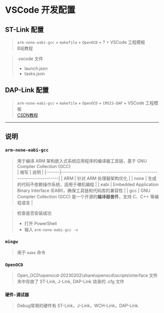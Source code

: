 # VSCode 开发配置

## ST-Link 配置
> `arm-none-eabi-gcc` + `makefile` + `OpenOCD` + ? + VSCode 工程模板  
> B站教程

> .vscode 文件  
> - launch.json
> - tasks.json

## DAP-Link 配置
> `arm-none-eabi-gcc` + `makefile` + `OpenOCD` + `CMSIS-DAP` + VSCode 工程模板  
> [CSDN教程](https://blog.csdn.net/weixin_43599390/article/details/134291169)

---

## 说明

### `arm-none-eabi-gcc` 
> 用于编译 ARM 架构嵌入式系统应用程序的编译器工具链，基于 GNU Compiler Collection (GCC)  
> | 缩写  | 说明                                                                 |
> |-------|----------------------------------------------------------------------|
> | ARM   | 针对 ARM 处理器架构优化                                                |
> | none  | 生成的代码不依赖操作系统，适用于裸机编程                               |
> | eabi  | Embedded Application Binary Interface (EABI)，确保工具链和代码库的兼容性 |
> | gcc   | GNU Compiler Collection (GCC) 是一个开源的**编译器套件**，支持 C、C++ 等编程语言 |

> 检查是否安装成功
> - 打开 PowerShell
> - 输入 `arm-none-eabi-gcc -v`

### `mingw` 
> 用于 `make` 命令

### `OpenOCD`
> Open_OCD\openocd-20230202\share\openocd\scripts\interface 文件夹中存放了 ST-Link, J-Link, DAP-Link 烧录的 .cfg 文件

### `硬件-调试器`  
> Debug常用的硬件有 ST-Link，J-Link，WCH-Link，DAP-Link.

